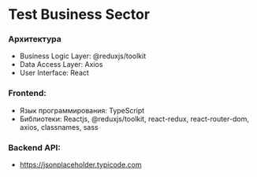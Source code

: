 <h1>Test Business Sector</h1>

<h3>Архитектура</h3>
<ul>
    <li>Business Logic Layer: @reduxjs/toolkit</li>
    <li>Data Access Layer: Axios</li>
    <li>User Interface: React</li>
</ul>

<h3>Frontend:</h3>
<ul>
    <li>Язык программирования: TypeScript</li>
    <li>Библиотеки: Reactjs, @reduxjs/toolkit, react-redux, react-router-dom, axios, classnames, sass </li>
</ul>

<h3>Backend API:</h3>
<ul>
    <li><a href="https://jsonplaceholder.typicode.com">https://jsonplaceholder.typicode.com</a></li>
</ul>
